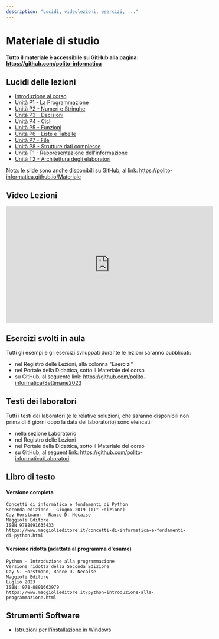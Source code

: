 ```yaml
---
description: "Lucidi, videolezioni, esercizi, ..."
---
```


# Materiale di studio

**Tutto il materiale è accessibile su GitHub alla pagina: https://github.com/polito-informatica**
## Lucidi delle lezioni

- [Introduzione al corso](https://polito-informatica.github.io/Materiale/Unita'%200%20-%20Introduzione%20al%20corso%20(Corno).pdf)
- [Unità P1 - La Programmazione](https://polito-informatica.github.io/Materiale/P1-La_Programmazione.pdf)
- [Unità P2 - Numeri e Stringhe](https://polito-informatica.github.io/Materiale/P2-Numeri_e_stringhe.pdf)
- [Unità P3 - Decisioni](https://polito-informatica.github.io/Materiale/P3-Decisioni.pdf)
- [Unità P4 - Cicli](https://polito-informatica.github.io/Materiale/P4-Cicli.pdf)
- [Unità P5 - Funzioni](https://polito-informatica.github.io/Materiale/P5-Funzioni.pdf)
- [Unità P6 - Liste e Tabelle](https://polito-informatica.github.io/Materiale/P6-Liste_e_Tabelle.pdf)
- [Unità P7 - File](https://polito-informatica.github.io/Materiale/P7-File_e_Eccezioni.pdf)
- [Unità P8 - Strutture dati complesse](https://polito-informatica.github.io/Materiale/P8-Strutture_dati_complesse.pdf)
- [Unità T1 - Rappresentazione dell'informazione](https://polito-informatica.github.io/Materiale/T1-Rappresentazione_dati.pdf)
- [Unità T2 - Architettura degli elaboratori](https://polito-informatica.github.io/Materiale/T2-Architettura.pdf)

Nota: le slide sono anche disponibili su GitHub, al link: https://polito-informatica.github.io/Materiale

## Video Lezioni

<iframe src="https://www.youtube.com/embed/videoseries?list=PLqRTLlwsxDL_RNaOl9PPAVavu8p6j4iQZ" allowFullScreen="allowfullscreen" allow="accelerometer; autoplay; clipboard-write; encrypted-media; gyroscope; picture-in-picture" width="560" height="315" frameBorder="0"></iframe>

## Esercizi svolti in aula

Tutti gli esempi e gli esercizi sviluppati durante le lezioni saranno pubblicati:

-    nel Registro delle Lezioni, alla colonna "Esercizi"
-    nel Portale della Didattica, sotto il Materiale del corso
-    su GitHub, al seguente link: https://github.com/polito-informatica/Settimane2023


## Testi dei laboratori

Tutti i testi dei laboratori (e le relative soluzioni, che saranno disponibili non prima di 8 giorni dopo la data del laboratorio) sono elencati:

-    nella sezione Laboratorio
-    nel Registro delle Lezioni
-    nel Portale della Didattica, sotto il Materiale del corso
-    su GitHub, al seguent link: https://github.com/polito-informatica/Laboratori


## Libro di testo

#### Versione completa

```
Concetti di informatica e fondamenti di Python
Seconda edizione - Giugno 2019 (II° Edizione)
Cay Horstmann - Rance D. Necaise
Maggioli Editore
ISBN 9788891635433
https://www.maggiolieditore.it/concetti-di-informatica-e-fondamenti-di-python.html 
```

#### Versione ridotta (adattata al programma d'esame)

```
Python - Introduzione alla programmazione
Versione ridotta della Seconda Edizione
Cay S. Horstmann, Rance D. Necaise
Maggioli Editore
Luglio 2023
ISBN: 978-8891663979 
https://www.maggiolieditore.it/python-introduzione-alla-programmazione.html 
```

## Strumenti Software


-    [Istruzioni per l'installazione in Windows](https://polito-informatica.github.io/Materiale/Istruzioni/istruzioni%20installazione%20ITA-Win%202023-24.pdf)
